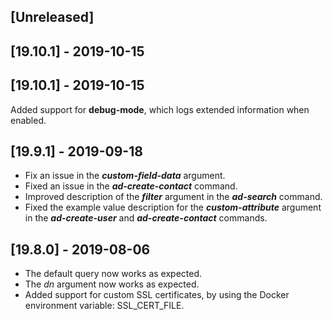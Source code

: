 ## [Unreleased]


## [19.10.1] - 2019-10-15


## [19.10.1] - 2019-10-15
Added support for **debug-mode**, which logs extended information when enabled.

## [19.9.1] - 2019-09-18
  - Fix an issue in the ***custom-field-data*** argument.
  - Fixed an issue in the ***ad-create-contact*** command.
  - Improved description of the ***filter*** argument in the ***ad-search*** command.
  - Fixed the example value description for the ***custom-attribute*** argument in the ***ad-create-user*** and ***ad-create-contact*** commands.


## [19.8.0] - 2019-08-06
  - The default query now works as expected.
  - The *dn* argument now works as expected.
  - Added support for custom SSL certificates, by using the Docker environment variable: SSL_CERT_FILE. 
